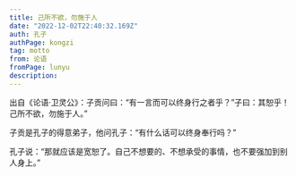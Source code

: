 ```yaml
---
title: 己所不欲，勿施于人
date: "2022-12-02T22:40:32.169Z"
auth: 孔子
authPage: kongzi
tag: motto
from: 论语
fromPage: lunyu
description:
---
```


出自《论语·卫灵公》：子贡问曰：“有一言而可以终身行之者乎？”子曰：其恕乎！己所不欲，勿施于人。”

子贡是孔子的得意弟子，他问孔子：“有什么话可以终身奉行吗？”

孔子说：“那就应该是宽恕了。自己不想要的、不想承受的事情，也不要强加到别人身上。”

